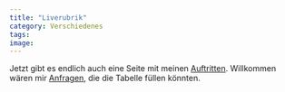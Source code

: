 ```yaml
---
title: "Liverubrik"
category: Verschiedenes
tags: 
image: 
---
```


Jetzt gibt es endlich auch eine Seite mit meinen [Auftritten](live.php). Willkommen wären mir [Anfragen](mailto:contact@misantropolis.de), die die Tabelle füllen könnten.

